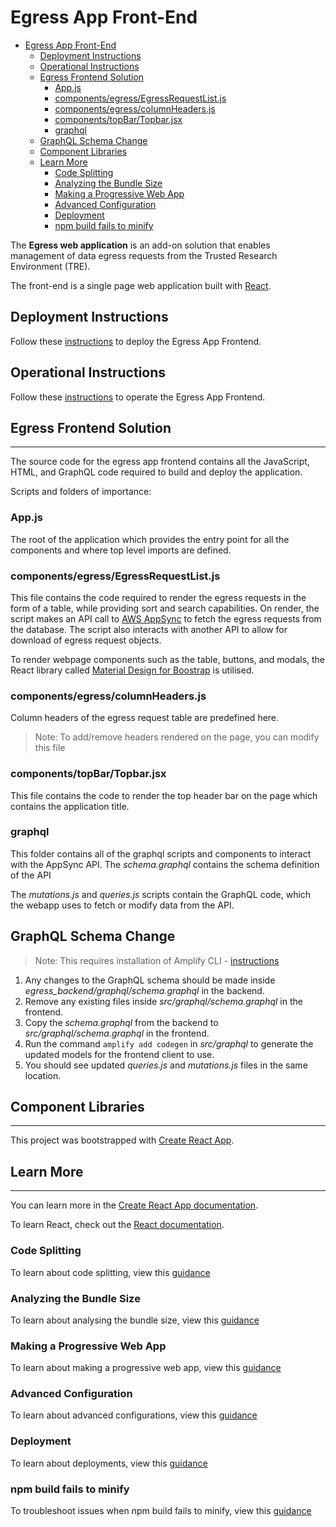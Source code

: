 # Egress App Front-End

- [Egress App Front-End](#egress-app-front-end)
  - [Deployment Instructions](#deployment-instructions)
  - [Operational Instructions](#operational-instructions)
  - [Egress Frontend Solution](#egress-frontend-solution)
    - [App.js](#appjs)
    - [components/egress/EgressRequestList.js](#componentsegressegressrequestlistjs)
    - [components/egress/columnHeaders.js](#componentsegresscolumnheadersjs)
    - [components/topBar/Topbar.jsx](#componentstopbartopbarjsx)
    - [graphql](#graphql)
  - [GraphQL Schema Change](#graphql-schema-change)
  - [Component Libraries](#component-libraries)
  - [Learn More](#learn-more)
    - [Code Splitting](#code-splitting)
    - [Analyzing the Bundle Size](#analyzing-the-bundle-size)
    - [Making a Progressive Web App](#making-a-progressive-web-app)
    - [Advanced Configuration](#advanced-configuration)
    - [Deployment](#deployment)
    - [npm build fails to minify](#npm-build-fails-to-minify)

The **Egress web application** is an add-on solution that enables management of data egress requests
 from the Trusted Research Environment (TRE).

The front-end is a single page web application built with [React](https://reactjs.org/).

## Deployment Instructions

Follow these [instructions](./deploy/deploy.md) to deploy the Egress App Frontend.

## Operational Instructions

Follow these [instructions](./operations/operations.md) to operate the Egress App Frontend.

## Egress Frontend Solution

---

The source code for the egress app frontend contains all the JavaScript, HTML, and GraphQL code required
 to build and deploy the application.

Scripts and folders of importance:

### App.js

The root of the application which provides the entry point for all the components and where
 top level imports are defined.

### components/egress/EgressRequestList.js

This file contains the code required to render the egress requests in the form of a table, while providing
 sort and search capabilities. On render, the script makes an API call to
 [AWS AppSync](https://aws.amazon.com/appsync/) to fetch the egress requests from the database. The script
 also interacts with another API to allow for download of egress request objects.

To render webpage components such as the table, buttons, and modals, the React library called
 [Material Design for Boostrap](https://mdbootstrap.com/docs/react/) is utilised.

### components/egress/columnHeaders.js

Column headers of the egress request table are predefined here.
>Note: To add/remove headers rendered on the page, you can modify this file

### components/topBar/Topbar.jsx

This file contains the code to render the top header bar on the page which contains the application title.

### graphql

This folder contains all of the graphql scripts and components to interact with the AppSync API.
 The *schema.graphql* contains the schema definition of the API

The *mutations.js* and *queries.js* scripts contain the GraphQL code, which the webapp uses
 to fetch or modify data from the API.

## GraphQL Schema Change

>Note: This requires installation of Amplify CLI - [instructions](https://docs.amplify.aws/cli/start/install)

1. Any changes to the GraphQL schema should be made inside
 *egress_backend/graphql/schema.graphql* in the backend.
1. Remove any existing files inside *src/graphql/schema.graphql*
 in the frontend.
1. Copy the *schema.graphql* from the backend to *src/graphql/schema.graphql*
 in the frontend.
1. Run the command `amplify add codegen` in *src/graphql* to generate
 the updated models
 for the frontend client to use.
1. You should see updated *queries.js* and *mutations.js* files in the same location.

## Component Libraries

---

This project was bootstrapped with [Create React App](https://github.com/facebook/create-react-app).

## Learn More

---

You can learn more in the [Create React App documentation](https://facebook.github.io/create-react-app/docs/getting-started).

To learn React, check out the [React documentation](https://reactjs.org/).

### Code Splitting

To learn about code splitting, view this [guidance](https://facebook.github.io/create-react-app/docs/code-splitting)

### Analyzing the Bundle Size

To learn about analysing the bundle size, view this [guidance](https://facebook.github.io/create-react-app/docs/analyzing-the-bundle-size)

### Making a Progressive Web App

To learn about making a progressive web app, view this [guidance](https://facebook.github.io/create-react-app/docs/making-a-progressive-web-app)

### Advanced Configuration

To learn about advanced configurations, view this [guidance](https://facebook.github.io/create-react-app/docs/advanced-configuration)

### Deployment

To learn about deployments, view this [guidance](https://facebook.github.io/create-react-app/docs/deployment)

### npm build fails to minify

To troubleshoot issues when npm build fails to minify, view this [guidance](https://facebook.github.io/create-react-app/docs/troubleshooting#npm-run-build-fails-to-minify)
